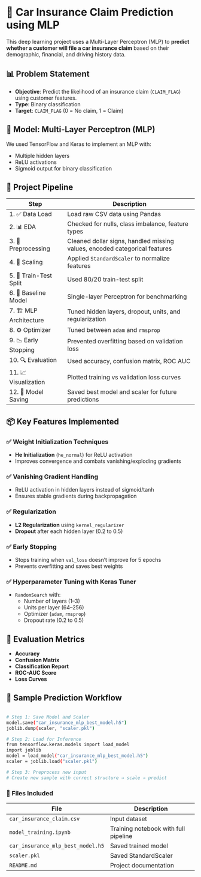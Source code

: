  # 🚗 Car Insurance Claim Prediction using MLP

This deep learning project uses a Multi-Layer Perceptron (MLP) to **predict whether a customer will file a car insurance claim** based on their demographic, financial, and driving history data.

 

## 📊 Problem Statement

- **Objective**: Predict the likelihood of an insurance claim (`CLAIM_FLAG`) using customer features.
- **Type**: Binary classification
- **Target**: `CLAIM_FLAG` (0 = No claim, 1 = Claim)

 

## 🧠 Model: Multi-Layer Perceptron (MLP)

We used TensorFlow and Keras to implement an MLP with:

- Multiple hidden layers
- ReLU activations
- Sigmoid output for binary classification

 
## 🔄 Project Pipeline

| Step | Description |
|------|-------------|
| 1. ✅ Data Load         | Load raw CSV data using Pandas |
| 2. 📊 EDA              | Checked for nulls, class imbalance, feature types |
| 3. 🔧 Preprocessing     | Cleaned dollar signs, handled missing values, encoded categorical features |
| 4. 📏 Scaling           | Applied `StandardScaler` to normalize features |
| 5. 🔄 Train-Test Split | Used 80/20 train-test split |
| 6. 🧪 Baseline Model    | Single-layer Perceptron for benchmarking |
| 7. 🏗️ MLP Architecture | Tuned hidden layers, dropout, units, and regularization |
| 8. ⚙️ Optimizer         | Tuned between `adam` and `rmsprop` |
| 9. 📉 Early Stopping    | Prevented overfitting based on validation loss |
| 10. 🔍 Evaluation       | Used accuracy, confusion matrix, ROC AUC |
| 11. 📈 Visualization    | Plotted training vs validation loss curves |
| 12. 💾 Model Saving     | Saved best model and scaler for future predictions |
 

## 📦 Key Features Implemented

### ✅ Weight Initialization Techniques
- **He Initialization** (`he_normal`) for ReLU activation
- Improves convergence and combats vanishing/exploding gradients

### ✅ Vanishing Gradient Handling
- ReLU activation in hidden layers instead of sigmoid/tanh
- Ensures stable gradients during backpropagation



### ✅ Regularization
- **L2 Regularization** using `kernel_regularizer`
- **Dropout** after each hidden layer (0.2 to 0.5)



### ✅ Early Stopping

- Stops training when `val_loss` doesn’t improve for 5 epochs
- Prevents overfitting and saves best weights

### ✅ Hyperparameter Tuning with Keras Tuner
- `RandomSearch` with:
  - Number of layers (1–3)
  - Units per layer (64–256)
  - Optimizer (`adam`, `rmsprop`)
  - Dropout rate (0.2 to 0.5)

 

## 🧪 Evaluation Metrics

- **Accuracy**
- **Confusion Matrix**
- **Classification Report**
- **ROC-AUC Score**
- **Loss Curves**

 

## 🧾 Sample Prediction Workflow

```bash

# Step 1: Save Model and Scaler
model.save("car_insurance_mlp_best_model.h5")
joblib.dump(scaler, "scaler.pkl")

# Step 2: Load for Inference
from tensorflow.keras.models import load_model
import joblib
model = load_model("car_insurance_mlp_best_model.h5")
scaler = joblib.load("scaler.pkl")

# Step 3: Preprocess new input
# Create new sample with correct structure → scale → predict
```

### 📁 Files Included

| File                              | Description                          |
| --------------------------------- | ------------------------------------ |
| `car_insurance_claim.csv`         | Input dataset                        |
| `model_training.ipynb`            | Training notebook with full pipeline |
| `car_insurance_mlp_best_model.h5` | Saved trained model                  |
| `scaler.pkl`                      | Saved StandardScaler                 |
| `README.md`                       | Project documentation                |


